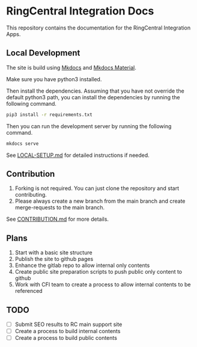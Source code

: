 # RingCentral Integration Docs

This repository contains the documentation for the RingCentral Integration Apps.

## Local Development

The site is build using [Mkdocs](https://www.mkdocs.org/) and [Mkdocs Material](https://squidfunk.github.io/mkdocs-material/).

Make sure you have python3 installed.

Then install the dependencies. Assuming that you have not override the default python3 path, you can install the dependencies by running the following command.

```bash
pip3 install -r requirements.txt
```

Then you can run the development server by running the following command.

```bash
mkdocs serve
```

See [LOCAL-SETUP.md](LOCAL-SETUP.md) for detailed instructions if needed.

## Contribution

1. Forking is not required. You can just clone the repository and start contributing.
2. Please always create a new branch from the main branch and create merge-requests to the main branch.

See [CONTRIBUTION.md](CONTRIBUTION.md) for more details.

## Plans

1. Start with a basic site structure
2. Publish the site to github pages
3. Enhance the gitlab repo to allow internal only contents
4. Create public site preparation scripts to push public only content to github
5. Work with CFI team to create a process to allow internal contents to be referenced

## TODO

- [ ] Submit SEO results to RC main support site
- [ ] Create a process to build internal contents
- [ ] Create a process to build public contents
